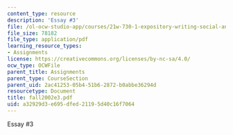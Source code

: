 ```yaml
---
content_type: resource
description: 'Essay #3'
file: /ol-ocw-studio-app/courses/21w-730-1-expository-writing-social-and-ethical-issues-in-print-photography-and-film-fall-2005/a32929d3e695dfed21195d40c16f7064_fall2002e3.pdf
file_size: 78182
file_type: application/pdf
learning_resource_types:
- Assignments
license: https://creativecommons.org/licenses/by-nc-sa/4.0/
ocw_type: OCWFile
parent_title: Assignments
parent_type: CourseSection
parent_uid: 2ac41253-05b4-51b6-2872-b0abbe36294d
resourcetype: Document
title: fall2002e3.pdf
uid: a32929d3-e695-dfed-2119-5d40c16f7064
---
```

Essay #3